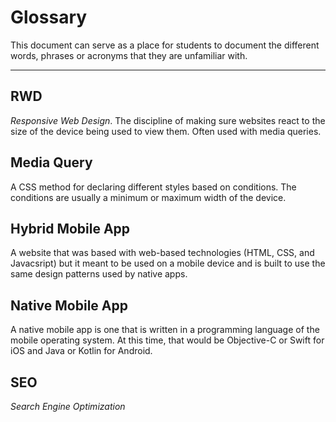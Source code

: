 # Glossary

This document can serve as a place for students to document the different words,
phrases or acronyms that they are unfamiliar with.

---

## RWD

*Responsive Web Design*. The discipline of making sure websites react to the
 size of the device being used to view them. Often used with media queries.

## Media Query

A CSS method for declaring different styles based on conditions. The conditions are
usually a minimum or maximum width of the device.

## Hybrid Mobile App

A website that was based with web-based technologies (HTML, CSS, and Javacsript) but
it meant to be used on a mobile device and is built to use the same design patterns
used by native apps.

## Native Mobile App

A native mobile app is one that is written in a programming language of the mobile
operating system. At this time, that would be Objective-C or Swift for iOS and Java or
Kotlin for Android.

## SEO
*Search Engine Optimization* <desc goes here>
